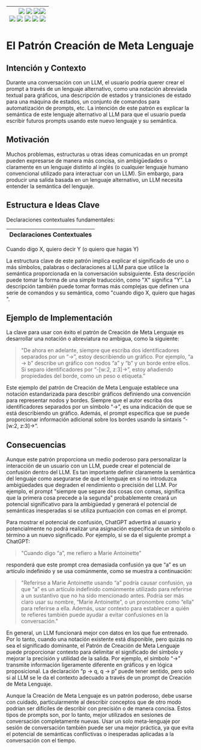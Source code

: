 <div align=right>

|[![](https://img.shields.io/badge/-Inicio-FFF?style=flat&logo=Emlakjet&logoColor=black)](/README.md) [![](https://img.shields.io/badge/-Introducción-FFF?style=flat&logo=abbrobotstudio&logoColor=black)](/documentos/intro.md) [![](https://img.shields.io/badge/-Panorámica-FFF?style=flat&logo=openstreetmap&logoColor=black)](/documentos/panoramica.md)[![](https://img.shields.io/badge/-Modelos_de_lenguaje-FFF?style=flat&logo=LiveChat&logoColor=black)](/documentos/LLMs.md)<br>  [![](https://img.shields.io/badge/-Prompts-FFF?style=flat&logo=Proton&logoColor=black)](/documentos/prompts/README.md) [![](https://img.shields.io/badge/-Ing,_de_prompts-FFF?style=flat&logo=googleearthengine&logoColor=black)](/documentos/ingenieriaDePrompts/README.md) [![](https://img.shields.io/badge/-Patrones-FFF?style=flat&logo=textpattern&logoColor=black)](/documentos/ingenieriaDePrompts/patrones/README.md) [![](https://img.shields.io/badge/8vP-FFF?style=flat&logo=v8&logoColor=black)](/documentos/prompts/mejoresPracticas/8virtudesDelPrompting.md) [![](https://img.shields.io/badge/-Casos_de_uso-FFF?style=flat&logo=gitbook&logoColor=black)](/documentos/casosDeUso/README.md)|
|-:|

</div>

# El Patrón Creación de Meta Lenguaje

## Intención y Contexto

Durante una conversación con un LLM, el usuario podría querer crear el prompt a través de un lenguaje alternativo, como una notación abreviada textual para gráficos, una descripción de estados y transiciones de estado para una máquina de estados, un conjunto de comandos para automatización de prompts, etc. La intención de este patrón es explicar la semántica de este lenguaje alternativo al LLM para que el usuario pueda escribir futuros prompts usando este nuevo lenguaje y su semántica.

## Motivación

Muchos problemas, estructuras u otras ideas comunicadas en un prompt pueden expresarse de manera más concisa, sin ambigüedades o claramente en un lenguaje distinto al inglés (o cualquier lenguaje humano convencional utilizado para interactuar con un LLM). Sin embargo, para producir una salida basada en un lenguaje alternativo, un LLM necesita entender la semántica del lenguaje.

## Estructura e Ideas Clave

Declaraciones contextuales fundamentales:

|Declaraciones Contextuales
|-|
Cuando digo X, quiero decir Y (o quiero que hagas Y)

La estructura clave de este patrón implica explicar el significado de uno o más símbolos, palabras o declaraciones al LLM para que utilice la semántica proporcionada en la conversación subsiguiente. Esta descripción puede tomar la forma de una simple traducción, como "X" significa "Y". La descripción también puede tomar formas más complejas que definen una serie de comandos y su semántica, como "cuando digo X, quiero que hagas ".

## Ejemplo de Implementación

La clave para usar con éxito el patrón de Creación de Meta Lenguaje es desarrollar una notación o abreviatura no ambigua, como la siguiente:

> "De ahora en adelante, siempre que escriba dos identificadores separados por un “→”, estoy describiendo un gráfico. Por ejemplo, “a → b” describe un gráfico con nodos “a” y “b” y un borde entre ellos. Si separo identificadores por “-[w:2, z:3]→”, estoy añadiendo propiedades del borde, como un peso o etiqueta.”

Este ejemplo del patrón de Creación de Meta Lenguaje establece una notación estandarizada para describir gráficos definiendo una convención para representar nodos y bordes. Siempre que el autor escriba dos identificadores separados por un símbolo “→”, es una indicación de que se está describiendo un gráfico. Además, el prompt especifica que se puede proporcionar información adicional sobre los bordes usando la sintaxis “-[w:2, z:3]→”.

## Consecuencias

Aunque este patrón proporciona un medio poderoso para personalizar la interacción de un usuario con un LLM, puede crear el potencial de confusión dentro del LLM. Es tan importante definir claramente la semántica del lenguaje como asegurarse de que el lenguaje en sí no introduzca ambigüedades que degraden el rendimiento o precisión del LLM. Por ejemplo, el prompt "siempre que separe dos cosas con comas, significa que la primera cosa precede a la segunda" probablemente creará un potencial significativo para la ambigüedad y generará el potencial de semánticas inesperadas si se utiliza puntuación con comas en el prompt.

Para mostrar el potencial de confusión, ChatGPT advertirá al usuario y potencialmente no podrá realizar una asignación específica de un símbolo o término a un nuevo significado. Por ejemplo, si se da el siguiente prompt a ChatGPT: 

> "Cuando digo “a”, me refiero a Marie Antoinette"

responderá que este prompt crea demasiada confusión ya que “a” es un artículo indefinido y se usa comúnmente, como se muestra a continuación:

> "Referirse a Marie Antoinette usando “a” podría causar confusión, ya que “a” es un artículo indefinido comúnmente utilizado para referirse a un sustantivo que no ha sido mencionado antes. Podría ser más claro usar su nombre, “Marie Antoinette”, o un pronombre como “ella” para referirse a ella. Además, usar contexto para establecer a quién te refieres también puede ayudar a evitar confusiones en la conversación."

En general, un LLM funcionará mejor con datos en los que fue entrenado. Por lo tanto, cuando una notación existente está disponible, pero quizás no sea el significado dominante, el Patrón de Creación de Meta Lenguaje puede proporcionar contexto para delimitar el significado del símbolo y mejorar la precisión y utilidad de la salida. Por ejemplo, el símbolo “→” transmite información ligeramente diferente en gráficos y en lógica proposicional. La declaración “p → q, q → p” puede tener sentido, pero solo si al LLM se le da el contexto adecuado a través de un prompt de Creación de Meta Lenguaje.

Aunque la Creación de Meta Lenguaje es un patrón poderoso, debe usarse con cuidado, particularmente al describir conceptos que de otro modo podrían ser difíciles de describir con precisión o de manera concisa. Estos tipos de prompts son, por lo tanto, mejor utilizados en sesiones de conversación completamente nuevas. Usar un solo meta-lenguaje por sesión de conversación también puede ser una mejor práctica, ya que evita el potencial de semánticas conflictivas o inesperadas aplicadas a la conversación con el tiempo.